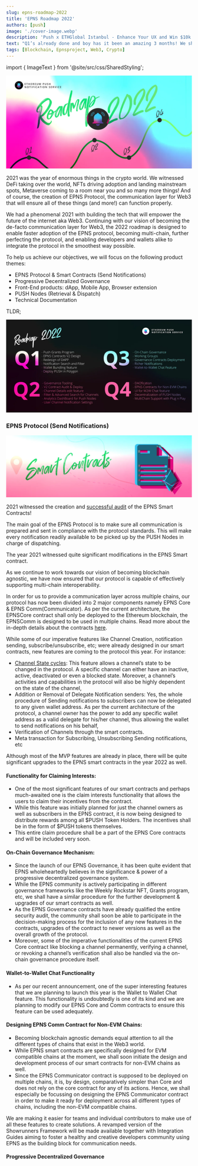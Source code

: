 ```yaml
---
slug: epns-roadmap-2022
title: 'EPNS Roadmap 2022'
authors: [push]
image: './cover-image.webp'
description: 'Push x ETHGlobal Istanbul - Enhance Your UX and Win $10k in Bounties'
text: "Q1’s already done and boy has it been an amazing 3 months! We showcase what the EPNS team achieved in Q1."
tags: [Blockchain, Epnsproject, Web3, Crypto]
---
```

import { ImageText } from '@site/src/css/SharedStyling';

![Cover Image of Roadmap 2022 — Q1 Wrap up](./cover-image.webp)

<!--truncate-->

2021 was the year of enormous things in the crypto world. We witnessed DeFi taking over the world, NFTs driving adoption and landing mainstream spots, Metaverse coming to a room near you and so many more things! And of course, the creation of EPNS Protocol, the communication layer for Web3 that will ensure all of these things (and more!) can function properly.

We had a phenomenal 2021 with building the tech that will empower the future of the internet aka Web3. Continuing with our vision of becoming the de-facto communication layer for Web3, the 2022 roadmap is designed to enable faster adoption of the EPNS protocol, becoming multi-chain, further perfecting the protocol, and enabling developers and wallets alike to integrate the protocol in the smoothest way possible.

To help us achieve our objectives, we will focus on the following product themes:

- EPNS Protocol & Smart Contracts (Send Notifications)
- Progressive Decentralized Governance
- Front-End products: dApp, Mobile App, Browser extension
- PUSH Nodes (Retrieval & Dispatch)
- Technical Documentation

TLDR;

![First Image of Roadmap 2022](./image-1.webp)

### EPNS Protocol (Send Notifications)

![Second Image of Roadmap 2022](./image-2.webp)

2021 witnessed the creation and [successful audit](https://epns.io/EPNS-Protocol-Audit2021.pdf) of the EPNS Smart Contracts!

The main goal of the EPNS Protocol is to make sure all communication is prepared and sent in compliance with the protocol standards. This will make every notification readily available to be picked up by the PUSH Nodes in charge of dispatching.

The year 2021 witnessed quite significant modifications in the EPNS Smart contract.

As we continue to work towards our vision of becoming blockchain agnostic, we have now ensured that our protocol is capable of effectively supporting multi-chain interoperability.

In order for us to provide a communication layer across multiple chains, our protocol has now been divided into 2 major components namely EPNS Core & EPNS Comm(Communicator). As per the current architecture, the EPNSCore contract shall only be deployed to the Ethereum blockchain, the EPNSComm is designed to be used in multiple chains. Read more about the in-depth details about the contracts [here](https://medium.com/ethereum-push-notification-service/roadmap-q3-audited-epns-push-protocol-v1-is-here-f4560dfe550c).

While some of our imperative features like Channel Creation, notification sending, subscribe/unsubscribe, etc; were already designed in our smart contracts, new features are coming to the protocol this year. For instance:

- [Channel State cycles](https://medium.com/ethereum-push-notification-service/roadmap-q3-audited-epns-push-protocol-v1-is-here-f4560dfe550c): This feature allows a channel’s state to be changed in the protocol. A specific channel can either have an inactive, active, deactivated or even a blocked state. Moreover, a channel’s activities and capabilities in the protocol will also be highly dependent on the state of the channel,
- Addition or Removal of Delegate Notification senders: Yes, the whole procedure of Sending notifications to subscribers can now be delegated to any given wallet address. As per the current architecture of the protocol, a channel owner has the power to add any specific wallet address as a valid delegate for his/her channel, thus allowing the wallet to send notifications on his behalf,
- Verification of Channels through the smart contracts.
- Meta transaction for Subscribing, Unsubscribing Sending notifications, etc

Although most of the MVP features are already in place, there will be quite significant upgrades to the EPNS smart contracts in the year 2022 as well.

#### Functionality for Claiming Interests:

- One of the most significant features of our smart contracts and perhaps much-awaited one is the claim interests functionality that allows the users to claim their incentives from the contract.
- While this feature was initially planned for just the channel owners as well as subscribers in the EPNS contract, it is now being designed to distribute rewards among all $PUSH Token Holders. The incentives shall be in the form of $PUSH tokens themselves.
- This entire claim procedure shall be a part of the EPNS Core contracts and will be included very soon.

#### On-Chain Governance Mechanism:

- Since the launch of our EPNS Governance, it has been quite evident that EPNS wholeheartedly believes in the significance & power of a progressive decentralized governance system.
- While the EPNS community is actively participating in different governance frameworks like the Weekly Rockstar NFT, Grants program, etc, we shall have a similar procedure for the further development & upgrades of our smart contracts as well.
- As the EPNS Governance contracts have already qualified the entire security audit, the community shall soon be able to participate in the decision-making process for the inclusion of any new features in the contracts, upgrades of the contract to newer versions as well as the overall growth of the protocol.
- Moreover, some of the imperative functionalities of the current EPNS Core contract like blocking a channel permanently, verifying a channel, or revoking a channel’s verification shall also be handled via the on-chain governance procedure itself.

#### Wallet-to-Wallet Chat Functionality

- As per our recent announcement, one of the super interesting features that we are planning to launch this year is the Wallet to Wallet Chat feature. This functionality is undoubtedly is one of its kind and we are planning to modify our EPNS Core and Comm contracts to ensure this feature can be used adequately.

#### Designing EPNS Comm Contract for Non-EVM Chains:

- Becoming blockchain agnostic demands equal attention to all the different types of chains that exist in the Web3 world.
- While EPNS smart contracts are specifically designed for EVM compatible chains at the moment, we shall soon initiate the design and development process of our smart contracts for non-EVM chains as well.
- Since the EPNS Communicator contract is supposed to be deployed on multiple chains, it is, by design, comparatively simpler than Core and does not rely on the core contract for any of its actions. Hence, we shall especially be focussing on designing the EPNS Communicator contract in order to make it ready for deployment across all different types of chains, including the non-EVM compatible chains.

We are making it easier for teams and individual contributors to make use of all these features to create solutions. A revamped version of the Showrunners Framework will be made available together with Integration Guides aiming to foster a healthy and creative developers community using EPNS as the building block for communication needs.

#### Progressive Decentralized Governance

